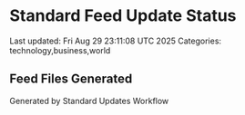 # Standard Feed Update Status
Last updated: Fri Aug 29 23:11:08 UTC 2025
Categories: technology,business,world

## Feed Files Generated

Generated by Standard Updates Workflow
